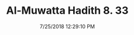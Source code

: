 ---
title        : "Al-Muwatta Hadith 8. 33"
date         : 7/25/2018 12:29:10 PM
draft        : false
type         : "hadith"
layout       : "hadith"
BookCode     : "AMH"
VolumeNumber : "8"
HadithNumber : "33"
categories  :  ["Prayer, Congregation - Permission to Pray in One Garment"]
---